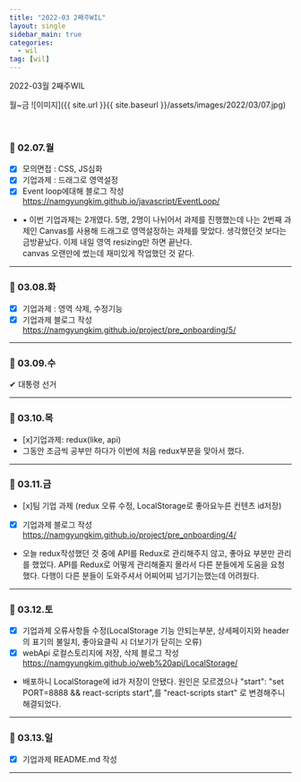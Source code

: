 ```yaml
---
title: "2022-03 2째주WIL"
layout: single
sidebar_main: true
categories:
  - wil
tag: [wil]
---
```


2022-03월 2째주WIL

월~금
![이미지]({{ site.url }}{{ site.baseurl }}/assets/images/2022/03/07.jpg)

<br />

### 📆 02.07.월

- [x] 모의면접 : CSS, JS심화
- [x] 기업과제 : 드래그로 영역설정
- [x] Event loop에대해 블로그 작성   
  <https://namgyungkim.github.io/javascript/EventLoop/>
- ▪ 이번 기업과제는 2개였다. 5명, 2명이 나뉘어서 과제를 진행했는데 나는 2번째 과제인 Canvas를 사용해 드래그로 영역설정하는 과제를 맞았다. 생각했던것 보다는 금방끝났다. 이제 내일 영역 resizing만 하면 끝난다.  
canvas 오랜만에 썼는데 재미있게 작업했던 것 같다.  

---

### 📆 03.08.화

- [x] 기업과제 : 영역 삭제, 수정기능
- [x] 기업과제 블로그 작성  
  <https://namgyungkim.github.io/project/pre_onboarding/5/>

---

### 📆 03.09.수
✔ 대통령 선거

---

### 📆 03.10.목

- [x]기업과제: redux(like, api)
- 그동안 조금씩 공부만 하다가 이번에 처음 redux부분을 맞아서 했다.

---

### 📆 03.11.금

- [x]팀 기업 과제 (redux 오류 수정, LocalStorage로 좋아요누른 컨텐츠 id저장)
- [x] 기업과제 블로그 작성  
  <https://namgyungkim.github.io/project/pre_onboarding/4/>
- 오늘 redux작성했던 것 중에 API를 Redux로 관리해주지 않고, 좋아요 부분만 관리를 했었다. 
  API를 Redux로 어떻게 관리해줄지 몰라서 다른 분들에게 도움을 요청했다.
  다행이 다른 분들이 도와주셔서 어찌어찌 넘기기는했는데 어려웠다.

---

### 📆 03.12.토

- [x] 기업과제 오류사항들 수정(LocalStorage 기능 안되는부분, 상세페이지와 header의 표기의 불일치, 좋아요클릭 시 더보기가 닫히는 오류)
- [x] webApi 로컬스토리지에 저장, 삭제 블로그 작성  
  <https://namgyungkim.github.io/web%20api/LocalStorage/>
- 배포하니 LocalStorage에 id가 저장이 안됐다. 
  원인은 모르겠으나 "start": "set PORT=8888 && react-scripts start",를 "react-scripts start" 로 변경해주니 해결되었다.

---

### 📆 03.13.일

- [x] 기업과제 README.md 작성

---
<br /><br /><br /><br />
